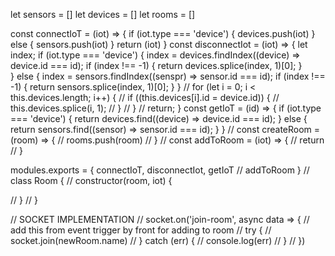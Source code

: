 let sensors = []
let devices = []
let rooms = []

const connectIoT = (iot) => {
    if (iot.type === 'device') {
        devices.push(iot)
    } else {
        sensors.push(iot)
    }
    return (iot)
}
const disconnectIot = (iot) => {
    let index;
    if (iot.type === 'device') {
        index = devices.findIndex((device) => device.id === id);
        if (index !== -1) {
          return devices.splice(index, 1)[0];
        }    
    } else {
        index = sensors.findIndex((senspr) => sensor.id === id);
        if (index !== -1) {
          return sensors.splice(index, 1)[0];
        } 
    }
    // for (let i = 0; i < this.devices.length; i++) {
    //     if ((this.devices[i].id = device.id)) {
    //         this.devices.splice(i, 1);
    //     }
    // }
    // return;
}
const getIoT = (id) => {
    if (iot.type === 'device') {
        return devices.find((device) => device.id === id);
    } else {
        return sensors.find((sensor) => sensor.id === id);
    }
  }
// const createRoom = (room) => {
//     rooms.push(room)
// }
// const addToRoom = (iot) => {
//     return
// }

modules.exports = {
    connectIoT,
    disconnectIot,
    getIoT
    // addToRoom
}
// class Room {
//     constructor(room, iot) {

//     }
// }

// SOCKET IMPLEMENTATION
// socket.on('join-room', async data => { // add this from event trigger by front for adding to room
//     try {
//         socket.join(newRoom.name)
//     } catch (err) {
//         console.log(err)
//     }
// })